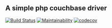 A simple php couchbase driver
-----------------------------

[![Build Status](https://travis-ci.org/adilajjemami/couchbase-driver.svg?branch=master)](https://travis-ci.org/adilajjemami/couchbase-driver)
[![Maintainability](https://api.codeclimate.com/v1/badges/f70aed008855f27275af/maintainability)](https://codeclimate.com/github/adilajjemami/couchbase-driver/maintainability)
[![codecov](https://codecov.io/gh/adilajjemami/couchbase-driver/branch/master/graph/badge.svg)](https://codecov.io/gh/adilajjemami/couchbase-driver)